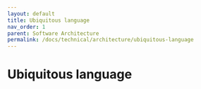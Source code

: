 ```yaml
---
layout: default
title: Ubiquitous language
nav_order: 1
parent: Software Architecture
permalink: /docs/technical/architecture/ubiquitous-language
---
```


# Ubiquitous language


